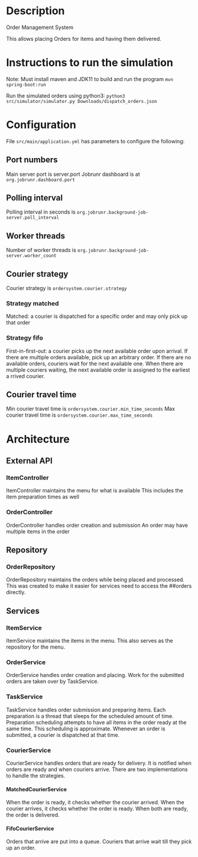 
# Description
Order Management System

This allows placing Orders for items and having them delivered.


# Instructions to run the simulation
Note: Must install maven and JDK11 to build and run the program
```mvn spring-boot:run```

Run the simulated orders using python3:
```python3 src/simulator/simulator.py Downloads/dispatch_orders.json```


# Configuration
File ```src/main/application.yml``` has parameters to configure the
following:

## Port numbers
Main server port is server.port
Jobrunr dashboard is at ```org.jobrunr.dashboard.port```

## Polling interval
Polling interval in seconds is ```org.jobrunr.background-job-server.poll_interval```

## Worker threads
Number of worker threads is ```org.jobrunr.background-job-server.worker_count```

## Courier strategy
Courier strategy is ```ordersystem.courier.strategy```
### Strategy matched
Matched​: a courier is dispatched for a specific order and may only pick up that order
### Strategy fifo
First-in-first-out​: a courier picks up the next available order upon
arrival. If there are multiple orders available, pick up an arbitrary
order. If there are no available orders, couriers wait for the next
available one. When there are multiple couriers waiting, the next
available order is assigned to the earliest​ a​ rrived courier.

## Courier travel time
Min courier travel time is ```ordersystem.courier.min_time_seconds```
Max courier travel time is ```ordersystem.courier.max_time_seconds```


# Architecture

## External API
### ItemController
ItemController	maintains the menu for what is available
This includes the item preparation times as well
### OrderController
OrderController handles order creation and submission
An order may have multiple items in the order

## Repository
### OrderRepository
OrderRepository maintains the orders while being placed and processed.
This was created to make it easier for services need to access the
##orders directly.

## Services

### ItemService
ItemService maintains the items in the menu.
This also serves as the repository for the menu.

### OrderService
OrderService handles order creation and placing.
Work for the submitted orders are taken over by TaskService.

### TaskService
TaskService handles order submission and preparing items.
Each preparation is a thread that sleeps for the scheduled amount of time.
Preparation scheduling attempts to have all items in the order ready at
the same time.  This scheduling is approximate.
Whenever an order is submitted, a courier is dispatched at that time.

### CourierService
CourierService handles orders that are ready for delivery.
It is notified when orders are ready and when couriers arrive.
There are two implementations to handle the strategies.
#### MatchedCourierService
When the order is ready, it checks whether the courier arrived.
When the courier arrives, it checks whether the order is ready.
When both are ready, the order is delivered.
#### FifoCourierService
Orders that arrive are put into a queue.
Couriers that arrive wait till they pick up an order.
